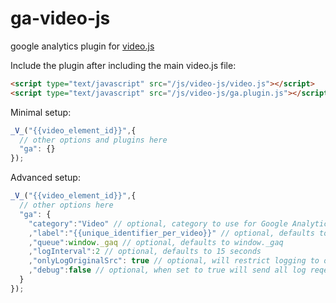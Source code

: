 ga-video-js
===========

google analytics plugin for [video.js](https://github.com/zencoder/video-js)

Include the plugin after including the main video.js file:

```html
<script type="text/javascript" src="/js/video-js/video.js"></script>
<script type="text/javascript" src="/js/video-js/ga.plugin.js"></script>
```

Minimal setup:
```javascript
_V_("{{video_element_id}}",{
  // other options and plugins here
  "ga": {}
});
```

Advanced setup:
```javascript
_V_("{{video_element_id}}",{
  // other options here
  "ga": {
    "category":"Video" // optional, category to use for Google Analytics Events, defaults to 'Video'
    ,"label":"{{unique_identifier_per_video}}" // optional, defaults to player.currentSrc()
    ,"queue":window._gaq // optional, defaults to window._gaq
    ,"logInterval":2 // optional, defaults to 15 seconds
    ,"onlyLogOriginalSrc": true // optional, will restrict logging to only apply to the original source of the video element in case the source is being changed (ads), defaults to true
    ,"debug":false // optional, when set to true will send all log reqeusts to _V_.log, which should go to window.console.log, defaults to false
  }
});
```
